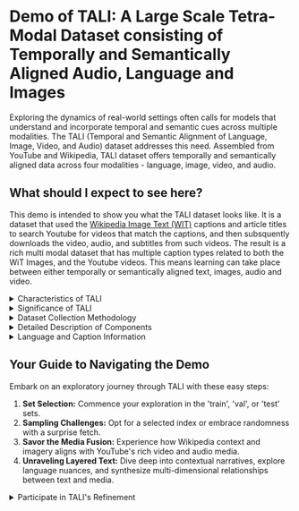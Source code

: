 # Demo of TALI: A Large Scale Tetra-Modal Dataset consisting of Temporally and Semantically Aligned Audio, Language and Images

Exploring the dynamics of real-world settings often calls for models that understand and incorporate temporal and semantic cues across multiple modalities. The TALI (Temporal and Semantic Alignment of Language, Image, Video, and Audio) dataset addresses this need. Assembled from YouTube and Wikipedia, TALI dataset offers temporally and semantically aligned data across four modalities - language, image, video, and audio.

## What should I expect to see here? 
This demo is intended to show you what the TALI dataset looks like. It is a dataset that used the [Wikipedia Image Text (WIT)](https://huggingface.co/datasets/wikimedia/wit_base) captions and article titles to search Youtube for videos that match the captions, and then subsquently downloads the video, audio, and subtitles from such videos.
The result is a rich multi modal dataset that has multiple caption types related to both the WiT Images, and the Youtube videos. This means learning can take place between either temporally or semantically aligned text, images, audio and video.
        

<details>
 <summary>Characteristics of TALI</summary>

- TALI integrates YouTube media components (video and audio), YouTube text components (title, description, subtitles), and Wikipedia components (image and context). These components have been temporally aligned and semantically integrated.
- Multiple language support enhances the global comprehension and capabilities of the TALI dataset.
</details>


<details>
  <summary>Significance of TALI</summary>

  Previously, self-supervised learning has primarily relied on uni-modal datasets or multi-modal datasets that lack temporal alignment across different modalities. TALI addresses this gap by offering a dataset with temporal alignment across four modalities. This dataset empowers models to perceive real-world dynamics and comprehend temporal sequencing, paramount in various applications. Furthermore, semantically aligned Wikipedia text and images provide added context, creating a richer learning environment for various multi-modal research areas, including contextual understanding, pattern recognition, and contrastive learning.
  
</details>

<details>
  <summary>Dataset Collection Methodology</summary>

  TALI's assembly involved semantic alignment techniques using CLIP models to extract multilingual content from YouTube, starting from the Wikipedia Image to Text (WiT) dataset. Videos were segmented into 30-second clips and ranked for relevance. Additional metadata was retained for rich multimodal data points. More specifically:
  
  1. We start from the [WiT dataset](https://huggingface.co/datasets/wikimedia/wit_base) use either the context_page_description or page_title, which we refer to as source-query, search youtube with it. Return top 100 result titles.
  2. Compare the returning titles, which we'll call youtube-titles, with the source-query using the CLIP text embeddings of the largest CLIP model (patch-14, large) we had available whose alignments were the closest we've seen with human perception.
  3. Choose top-1 title’s video based on the CLIP ranking.
  4. Download video, break into 30 second segments. Apply CLIP image embedding to the first image of each segment, and compare with the video’s title text. Rank the segments based on this distance.
  5. Choose the top-10 segments for each video. Extract image, audio and subtitle frames.

</details>

<details>
  <summary>Detailed Description of Components</summary>

  - **Media Components**: YouTube media components (audio and video) are temporally and weakly semantically aligned with the Wikipedia image.
  - **Textual Components**: YouTube subtitles are temporally and weakly semantically aligned with the Wikipedia image and text context. In contrast, the YouTube title and description text are strongly semantically aligned with their corresponding video and audio and weakly semantically aligned with the Wikipedia image and text context.
</details>


<details>
  <summary>Language and Caption Information</summary>

  The TALI dataset encapsulates multi-language captions. While these captions are ideally semantically aligned with both the YouTube and Wikipedia components, alignment's extent can fluctuate due to the auto-selection process of the dataset.

</details>

## Your Guide to Navigating the Demo
Embark on an exploratory journey through TALI with these easy steps:
1. **Set Selection:** Commence your exploration in the 'train', 'val', or 'test' sets.
2. **Sampling Challenges:** Opt for a selected index or embrace randomness with a surprise fetch.
3. **Savor the Media Fusion:** Experience how Wikipedia context and imagery aligns with YouTube's rich video and audio media.
4. **Unraveling Layered Text:** Dive deep into contextual narratives, explore language nuances, and synthesize multi-dimensional relationships between text and media.

<details>

<summary>Participate in TALI's Refinement</summary>
Your contributions can profoundly shape TALI:
1. **Detail Your Observations:** Should you identify improvements or note aspects that demand attention, document your observations.
2. **Submit Reports for Dataset Enrichment:** Your detailed feedback spurs enhancements and sculpt the dataset's ongoing growth.
</details>

